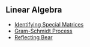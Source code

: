 ## Linear Algebra
* [Identifying Special Matrices](Linear-Algebra/IdentifyingSpecialMatrices.ipynb)
* [Gram-Schmidt Process](Linear-Algebra/GramSchmidtProcess.ipynb)
* [Reflecting Bear](Linear-Algebra/ReflectingBear.ipynb)
